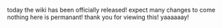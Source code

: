 today the wiki has been officially released!
expect many changes to come nothing here is permanant!
thank you for viewing this!
yaaaaaay!
